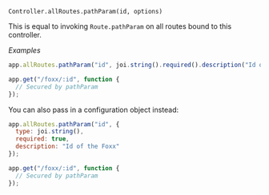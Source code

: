 


`Controller.allRoutes.pathParam(id, options)`

This is equal to invoking `Route.pathParam` on all routes bound to this controller.

*Examples*

```js
app.allRoutes.pathParam("id", joi.string().required().description("Id of the Foxx"));

app.get("/foxx/:id", function {
  // Secured by pathParam
});
```

You can also pass in a configuration object instead:

```js
app.allRoutes.pathParam("id", {
  type: joi.string(),
  required: true,
  description: "Id of the Foxx"
});

app.get("/foxx/:id", function {
  // Secured by pathParam
});
```

